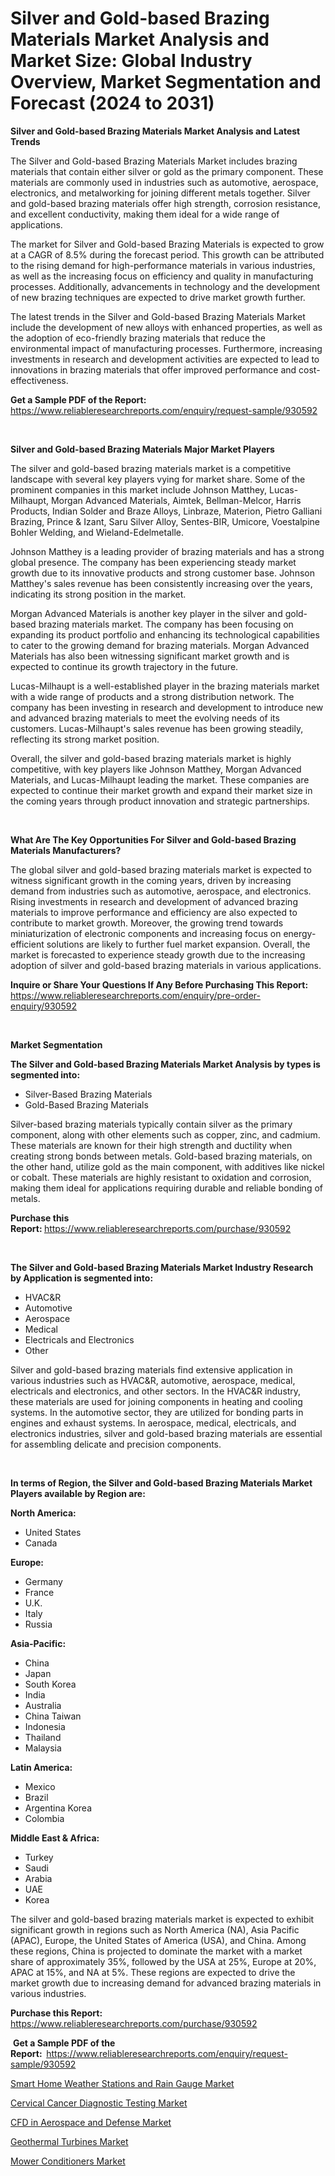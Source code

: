 <p><h1>Silver and Gold-based Brazing Materials Market Analysis and Market Size: Global Industry Overview, Market Segmentation and Forecast (2024 to 2031)</h1></p><p><strong>Silver and Gold-based Brazing Materials Market Analysis and Latest Trends</strong></p>
<p><p>The Silver and Gold-based Brazing Materials Market includes brazing materials that contain either silver or gold as the primary component. These materials are commonly used in industries such as automotive, aerospace, electronics, and metalworking for joining different metals together. Silver and gold-based brazing materials offer high strength, corrosion resistance, and excellent conductivity, making them ideal for a wide range of applications.</p><p>The market for Silver and Gold-based Brazing Materials is expected to grow at a CAGR of 8.5% during the forecast period. This growth can be attributed to the rising demand for high-performance materials in various industries, as well as the increasing focus on efficiency and quality in manufacturing processes. Additionally, advancements in technology and the development of new brazing techniques are expected to drive market growth further.</p><p>The latest trends in the Silver and Gold-based Brazing Materials Market include the development of new alloys with enhanced properties, as well as the adoption of eco-friendly brazing materials that reduce the environmental impact of manufacturing processes. Furthermore, increasing investments in research and development activities are expected to lead to innovations in brazing materials that offer improved performance and cost-effectiveness.</p></p>
<p><strong>Get a Sample PDF of the Report:&nbsp;</strong> <a href="https://www.reliableresearchreports.com/enquiry/request-sample/930592">https://www.reliableresearchreports.com/enquiry/request-sample/930592</a></p>
<p>&nbsp;</p>
<p><strong>Silver and Gold-based Brazing Materials Major Market Players</strong></p>
<p><p>The silver and gold-based brazing materials market is a competitive landscape with several key players vying for market share. Some of the prominent companies in this market include Johnson Matthey, Lucas-Milhaupt, Morgan Advanced Materials, Aimtek, Bellman-Melcor, Harris Products, Indian Solder and Braze Alloys, Linbraze, Materion, Pietro Galliani Brazing, Prince & Izant, Saru Silver Alloy, Sentes-BIR, Umicore, Voestalpine Bohler Welding, and Wieland-Edelmetalle.</p><p>Johnson Matthey is a leading provider of brazing materials and has a strong global presence. The company has been experiencing steady market growth due to its innovative products and strong customer base. Johnson Matthey's sales revenue has been consistently increasing over the years, indicating its strong position in the market.</p><p>Morgan Advanced Materials is another key player in the silver and gold-based brazing materials market. The company has been focusing on expanding its product portfolio and enhancing its technological capabilities to cater to the growing demand for brazing materials. Morgan Advanced Materials has also been witnessing significant market growth and is expected to continue its growth trajectory in the future.</p><p>Lucas-Milhaupt is a well-established player in the brazing materials market with a wide range of products and a strong distribution network. The company has been investing in research and development to introduce new and advanced brazing materials to meet the evolving needs of its customers. Lucas-Milhaupt's sales revenue has been growing steadily, reflecting its strong market position.</p><p>Overall, the silver and gold-based brazing materials market is highly competitive, with key players like Johnson Matthey, Morgan Advanced Materials, and Lucas-Milhaupt leading the market. These companies are expected to continue their market growth and expand their market size in the coming years through product innovation and strategic partnerships.</p></p>
<p>&nbsp;</p>
<p><strong>What Are The Key Opportunities For Silver and Gold-based Brazing Materials Manufacturers?</strong></p>
<p><p>The global silver and gold-based brazing materials market is expected to witness significant growth in the coming years, driven by increasing demand from industries such as automotive, aerospace, and electronics. Rising investments in research and development of advanced brazing materials to improve performance and efficiency are also expected to contribute to market growth. Moreover, the growing trend towards miniaturization of electronic components and increasing focus on energy-efficient solutions are likely to further fuel market expansion. Overall, the market is forecasted to experience steady growth due to the increasing adoption of silver and gold-based brazing materials in various applications.</p></p>
<p><strong>Inquire or Share Your Questions If Any Before Purchasing This Report:</strong> <a href="https://www.reliableresearchreports.com/enquiry/pre-order-enquiry/930592">https://www.reliableresearchreports.com/enquiry/pre-order-enquiry/930592</a></p>
<p>&nbsp;</p>
<p><strong>Market Segmentation</strong></p>
<p><strong>The Silver and Gold-based Brazing Materials Market Analysis by types is segmented into:</strong></p>
<p><ul><li>Silver-Based Brazing Materials</li><li>Gold-Based Brazing Materials</li></ul></p>
<p><p>Silver-based brazing materials typically contain silver as the primary component, along with other elements such as copper, zinc, and cadmium. These materials are known for their high strength and ductility when creating strong bonds between metals. Gold-based brazing materials, on the other hand, utilize gold as the main component, with additives like nickel or cobalt. These materials are highly resistant to oxidation and corrosion, making them ideal for applications requiring durable and reliable bonding of metals.</p></p>
<p><strong>Purchase this Report:&nbsp;</strong><a href="https://www.reliableresearchreports.com/purchase/930592">https://www.reliableresearchreports.com/purchase/930592</a></p>
<p>&nbsp;</p>
<p><strong>The Silver and Gold-based Brazing Materials Market Industry Research by Application is segmented into:</strong></p>
<p><ul><li>HVAC&R</li><li>Automotive</li><li>Aerospace</li><li>Medical</li><li>Electricals and Electronics</li><li>Other</li></ul></p>
<p><p>Silver and gold-based brazing materials find extensive application in various industries such as HVAC&R, automotive, aerospace, medical, electricals and electronics, and other sectors. In the HVAC&R industry, these materials are used for joining components in heating and cooling systems. In the automotive sector, they are utilized for bonding parts in engines and exhaust systems. In aerospace, medical, electricals, and electronics industries, silver and gold-based brazing materials are essential for assembling delicate and precision components.</p></p>
<p>&nbsp;</p>
<p><strong>In terms of Region, the Silver and Gold-based Brazing Materials Market Players available by Region are:</strong></p>
<p>
    <p> <strong> North America: </strong>
        <ul>
            <li>United States</li>
            <li>Canada</li>
        </ul>
        </p> 
    <p> <strong> Europe: </strong>
        <ul>
            <li>Germany</li>
            <li>France</li>
            <li>U.K.</li>
            <li>Italy</li>
            <li>Russia</li>
        </ul>
        </p> 
    <p> <strong> Asia-Pacific: </strong>
        <ul>
            <li>China</li>
            <li>Japan</li>
            <li>South Korea</li>
            <li>India</li>
            <li>Australia</li>
            <li>China Taiwan</li>
            <li>Indonesia</li>
            <li>Thailand</li>
            <li>Malaysia</li>
        </ul>
        </p> 
    <p> <strong> Latin America: </strong>
        <ul>
            <li>Mexico</li>
            <li>Brazil</li>
            <li>Argentina Korea</li>
            <li>Colombia</li>
        </ul>
        </p> 
    <p> <strong> Middle East & Africa: </strong>
        <ul>
            <li>Turkey</li>
            <li>Saudi</li>
            <li>Arabia</li>
            <li>UAE</li>
            <li>Korea</li>
        </ul>
    </p>
    </p>
<p><p>The silver and gold-based brazing materials market is expected to exhibit significant growth in regions such as North America (NA), Asia Pacific (APAC), Europe, the United States of America (USA), and China. Among these regions, China is projected to dominate the market with a market share of approximately 35%, followed by the USA at 25%, Europe at 20%, APAC at 15%, and NA at 5%. These regions are expected to drive the market growth due to increasing demand for advanced brazing materials in various industries.</p></p>
<p><strong>Purchase this Report: </strong><a href="https://www.reliableresearchreports.com/purchase/930592">https://www.reliableresearchreports.com/purchase/930592</a></p>
<p>&nbsp;<strong>Get a Sample PDF of the Report:&nbsp;&nbsp;</strong><a href="https://www.reliableresearchreports.com/enquiry/request-sample/930592">https://www.reliableresearchreports.com/enquiry/request-sample/930592</a></p>
<p><strong></strong></p>
<p><p><a href="https://medium.com/p/9fac5301fe52/edit">Smart Home Weather Stations and Rain Gauge Market</a></p><p><a href="https://github.com/pgtimber/Market-Research-Report-List-1/blob/main/cervical-cancer-diagnostic-testing-market.md">Cervical Cancer Diagnostic Testing Market</a></p><p><a href="https://github.com/lataunyatinikmelvin59ilbd0dv/Market-Research-Report-List-1/blob/main/cfd-in-aerospace-and-defense-market.md">CFD in Aerospace and Defense Market</a></p><p><a href="https://medium.com/p/1410c85798d2/edit">Geothermal Turbines Market</a></p><p><a href="https://medium.com/p/d178a72eb292/edit">Mower Conditioners Market</a></p></p>